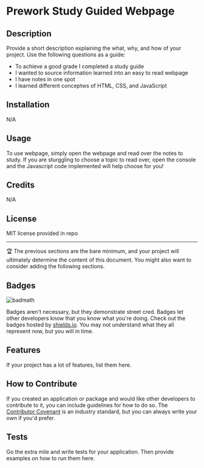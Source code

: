 # Prework Study Guided Webpage

## Description

Provide a short description explaining the what, why, and how of your project. Use the following questions as a guide:

- To achieve a good grade I completed a study guide
- I wanted to source information learned into an easy to read webpage
- I have notes in one spot
- I learned different conceptws of HTML, CSS, and JavaScript

## Installation

N/A

## Usage

To use webpage, simply open the webpage and read over the notes to study. If you are sturggling to choose a topic to read over, open the console and the Javascript code implemented will help choose for you!


## Credits

N/A

## License

MIT license provided in repo

---

🏆 The previous sections are the bare minimum, and your project will ultimately determine the content of this document. You might also want to consider adding the following sections.

## Badges

![badmath](https://img.shields.io/github/languages/top/nielsenjared/badmath)

Badges aren't necessary, but they demonstrate street cred. Badges let other developers know that you know what you're doing. Check out the badges hosted by [shields.io](https://shields.io/). You may not understand what they all represent now, but you will in time.

## Features

If your project has a lot of features, list them here.

## How to Contribute

If you created an application or package and would like other developers to contribute to it, you can include guidelines for how to do so. The [Contributor Covenant](https://www.contributor-covenant.org/) is an industry standard, but you can always write your own if you'd prefer.

## Tests

Go the extra mile and write tests for your application. Then provide examples on how to run them here.